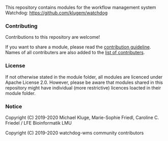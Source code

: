 This repository contains modules for the workflow management system Watchdog: https://github.com/klugem/watchdog

### Contributing
 Contributions to this repository are welcome!

If you want to share a module, please read the [contribution guideline](CONTRIBUTING.md). Names of all contributers are also added to the [list of contributers](CONTRIBUTORS.txt).

### License
If not otherwise stated in the module folder, all modules are licenced under Apache License 2.0.
However, please be aware that modules shared in this repository might have individual (more restrictive) licences loacted in their module folder.

### Notice
Copyright (C) 2019-2020 Michael Kluge, Marie-Sophie Friedl, Caroline C. Friedel / LFE Bioinformatik LMU

Copyright (C) 2019-2020 watchdog-wms community contributors

